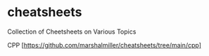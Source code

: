 # cheatsheets
Collection of Cheetsheets on Various Topics

CPP [https://github.com/marshalmiller/cheatsheets/tree/main/cpp]
